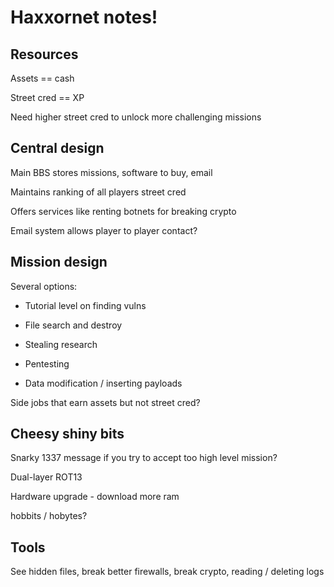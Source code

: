 # Haxxornet notes!

## Resources

Assets == cash

Street cred == XP

Need higher street cred to unlock more challenging missions

## Central design

Main BBS stores missions, software to buy, email

Maintains ranking of all players street cred

Offers services like renting botnets for breaking crypto

Email system allows player to player contact?

## Mission design

Several options:

* Tutorial level on finding vulns

* File search and destroy

* Stealing research

* Pentesting

* Data modification / inserting payloads

Side jobs that earn assets but not street cred?

## Cheesy shiny bits

Snarky 1337 message if you try to accept too high level mission?

Dual-layer ROT13

Hardware upgrade - download more ram

hobbits / hobytes?

## Tools

See hidden files, break better firewalls, break crypto, reading / deleting logs
